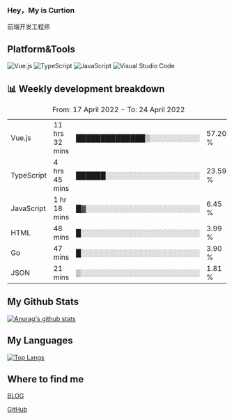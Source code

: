 ### Hey，My is Curtion
前端开发工程师
## Platform&Tools

![Vue.js](https://img.shields.io/badge/-Vue.js-4FC08D?style=flat-square&logo=Vue.js&logoColor=white)
![TypeScript](https://img.shields.io/badge/-TypeScript-007ACC?style=flat-square&logo=typescript&logoColor=white)
![JavaScript](https://img.shields.io/badge/-JavaScript-F7DF1E?style=flat-square&logo=javascript&logoColor=black)
![Visual Studio Code](https://img.shields.io/badge/-VSCode-007ACC?style=flat-square&logo=Visual-Studio-Code&logoColor=white)

## 📊 Weekly development breakdown

<!--START_SECTION:waka-->

<table><caption>From: 17 April 2022 - To: 24 April 2022</caption><tr><td>Vue.js</td><td>11 hrs 32 mins</td><td>██████████████▒░░░░░░░░░░</td><td>57.20 %</td></tr><tr><td>TypeScript</td><td>4 hrs 45 mins</td><td>██████░░░░░░░░░░░░░░░░░░░</td><td>23.59 %</td></tr><tr><td>JavaScript</td><td>1 hr 18 mins</td><td>█▓░░░░░░░░░░░░░░░░░░░░░░░</td><td>6.45 %</td></tr><tr><td>HTML</td><td>48 mins</td><td>█░░░░░░░░░░░░░░░░░░░░░░░░</td><td>3.99 %</td></tr><tr><td>Go</td><td>47 mins</td><td>█░░░░░░░░░░░░░░░░░░░░░░░░</td><td>3.90 %</td></tr><tr><td>JSON</td><td>21 mins</td><td>▒░░░░░░░░░░░░░░░░░░░░░░░░</td><td>1.81 %</td></tr></table>

<!--END_SECTION:waka-->

## My Github Stats

[![Anurag's github stats](https://github-readme-stats.vercel.app/api?username=curtion&count_private=true&show_icons=true&theme=onedark)](https://github.com/anuraghazra/github-readme-stats)

## My Languages

[![Top Langs](https://github-readme-stats.vercel.app/api/top-langs/?username=curtion&layout=compact)](https://github.com/anuraghazra/github-readme-stats)

## Where to find me

[BLOG](https://blog.3gxk.net)

[GitHub](https://github.com/Curtion)

